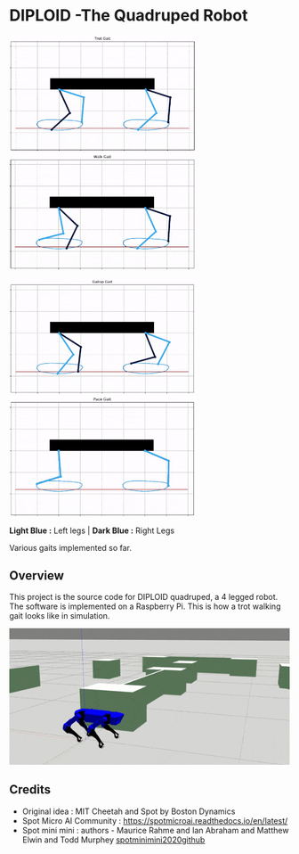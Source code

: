 # DIPLOID -The Quadruped Robot

<p float="left">
  <img src="docs/trot.gif" width="335" />
  <img src="docs/walk.gif" width="335" />
</p>

<p float="left">
  <img src="docs/gallop.gif" width="335" />
  <img src="docs/pace.gif" width="335" />
</p>

**Light Blue :** Left legs  |  **Dark Blue :** Right Legs

Various gaits implemented so far.

## Overview
This project is the source code for DIPLOID quadruped, a 4 legged robot. The software is implemented on a Raspberry Pi. This is how a trot walking gait looks like in simulation.

![DEMO](docs/sim-test1.gif)

## Credits

* Original idea : MIT Cheetah and Spot by Boston Dynamics
* Spot Micro AI Community : https://spotmicroai.readthedocs.io/en/latest/
* Spot mini mini : authors - Maurice Rahme and Ian Abraham and Matthew Elwin and Todd Murphey [spotminimini2020github](https://github.com/moribots/spot_mini_mini)